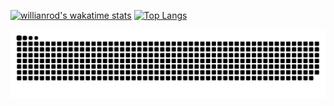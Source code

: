 [![willianrod's wakatime stats](https://github-readme-stats.vercel.app/api/wakatime?username=Tinka8&layout=compact&theme=dark)](https://github.com/Tinka8/github-readme-stats) [![Top Langs](https://github-readme-stats.vercel.app/api/top-langs/?username=Tinka8&layout=compact&theme=dark)](https://github.com/Tinka8/github-readme-stats)

![github-contribution-grid-snake](https://github.com/Tinka8/Tinka8/blob/output/github-contribution-grid-snake.svg)

>

<!--
**Tinka8/Tinka8** is a ✨ _special_ ✨ repository because its `README.md` (this file) appears on your GitHub profile.

Here are some ideas to get you started:

- 🔭 I’m currently working on ...
- 🌱 I’m currently learning ...
- 👯 I’m looking to collaborate on ...
- 🤔 I’m looking for help with ...
- 💬 Ask me about ...
- 📫 How to reach me: ...
- 😄 Pronouns: ...
- ⚡ Fun fact: ...
-->

